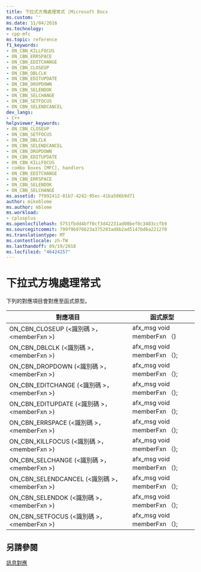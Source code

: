 ```yaml
---
title: 下拉式方塊處理常式 |Microsoft Docs
ms.custom: ''
ms.date: 11/04/2016
ms.technology:
- cpp-mfc
ms.topic: reference
f1_keywords:
- ON_CBN_KILLFOCUS
- ON_CBN_ERRSPACE
- ON_CBN_EDITCHANGE
- ON_CBN_CLOSEUP
- ON_CBN_DBLCLK
- ON_CBN_EDITUPDATE
- ON_CBN_DROPDOWN
- ON_CBN_SELENDOK
- ON_CBN_SELCHANGE
- ON_CBN_SETFOCUS
- ON_CBN_SELENDCANCEL
dev_langs:
- C++
helpviewer_keywords:
- ON_CBN_CLOSEUP
- ON_CBN_SETFOCUS
- ON_CBN_DBLCLK
- ON_CBN_SELENDCANCEL
- ON_CBN_DROPDOWN
- ON_CBN_EDITUPDATE
- ON_CBN_KILLFOCUS
- combo boxes [MFC], handlers
- ON_CBN_EDITCHANGE
- ON_CBN_ERRSPACE
- ON_CBN_SELENDOK
- ON_CBN_SELCHANGE
ms.assetid: 7f092412-01b7-4242-95ec-41ba506b9d71
author: mikeblome
ms.author: mblome
ms.workload:
- cplusplus
ms.openlocfilehash: 5751fbdd4bff0cf3d42231ad00bef0c3483ccfb9
ms.sourcegitcommit: 799f9b976623a375203ad8b2ad5147bd6a2212f0
ms.translationtype: MT
ms.contentlocale: zh-TW
ms.lasthandoff: 09/19/2018
ms.locfileid: "46424257"
---
```

# <a name="combo-box-handlers"></a>下拉式方塊處理常式

下列的對應項目會對應至函式原型。

|對應項目|函式原型|
|---------------|------------------------|
|ON_CBN_CLOSEUP (\<識別碼 >， \<memberFxn >)|afx_msg void memberFxn （)|
|ON_CBN_DBLCLK (\<識別碼 >， \<memberFxn >)|afx_msg void memberFxn （);|
|ON_CBN_DROPDOWN (\<識別碼 >， \<memberFxn >)|afx_msg void memberFxn （);|
|ON_CBN_EDITCHANGE (\<識別碼 >， \<memberFxn >)|afx_msg void memberFxn （);|
|ON_CBN_EDITUPDATE (\<識別碼 >， \<memberFxn >)|afx_msg void memberFxn （);|
|ON_CBN_ERRSPACE (\<識別碼 >， \<memberFxn >)|afx_msg void memberFxn （);|
|ON_CBN_KILLFOCUS (\<識別碼 >， \<memberFxn >)|afx_msg void memberFxn （);|
|ON_CBN_SELCHANGE (\<識別碼 >， \<memberFxn >)|afx_msg void memberFxn （);|
|ON_CBN_SELENDCANCEL (\<識別碼 >， \<memberFxn >)|afx_msg void memberFxn （);|
|ON_CBN_SELENDOK (\<識別碼 >， \<memberFxn >)|afx_msg void memberFxn （);|
|ON_CBN_SETFOCUS (\<識別碼 >， \<memberFxn >)|afx_msg void memberFxn （);|

## <a name="see-also"></a>另請參閱

[訊息對應](../../mfc/reference/message-maps-mfc.md)

